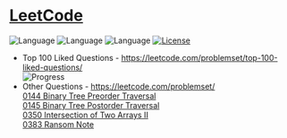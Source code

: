 # [LeetCode](https://leetcode.com/problemset/algorithms/)
![Language](https://img.shields.io/badge/Language-C++%2011-yellow) ![Language](https://img.shields.io/badge/Language-JavaScript-yellow) ![Language](https://img.shields.io/badge/Language-Python-yellow) [![License](https://img.shields.io/badge/License-MIT-blue.svg)](./LICENSE)
* Top 100 Liked Questions - https://leetcode.com/problemset/top-100-liked-questions/  
  ![Progress](https://img.shields.io/badge/Progress-48%20%2F%20100-ff69b4.svg)
* Other Questions - https://leetcode.com/problemset/  
[0144 Binary Tree Preorder Traversal](https://leetcode.com/problems/binary-tree-preorder-traversal/)  
[0145 Binary Tree Postorder Traversal](https://leetcode.com/problems/binary-tree-postorder-traversal/)  
[0350 Intersection of Two Arrays II](https://leetcode.com/problems/intersection-of-two-arrays-ii/)  
[0383 Ransom Note](https://leetcode.com/problems/ransom-note/)  
